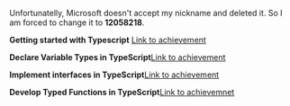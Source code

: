 Unfortunatelly, Microsoft doesn't accept my nickname and deleted it. So I am forced to change it to **12058218**.

**Getting started with Typescript** [Link to achievement](https://learn.microsoft.com/api/achievements/share/en-us/12058218/3X5CKDLH?sharingId=9E431297D17F96D5)

**Declare Variable Types in TypeScript**[Link to achievement](https://learn.microsoft.com/api/achievements/share/en-us/12058218/HYGYD4G8?sharingId=9E431297D17F96D5)

**Implement interfaces in TypeScript**[Link to achievement](https://learn.microsoft.com/api/achievements/share/en-us/12058218/9NSPEVZU?sharingId=9E431297D17F96D5)

**Develop Typed Functions in TypeScript**[Link to achievemnet](https://learn.microsoft.com/api/achievements/share/en-us/12058218/8R6SDCFW?sharingId=9E431297D17F96D5)